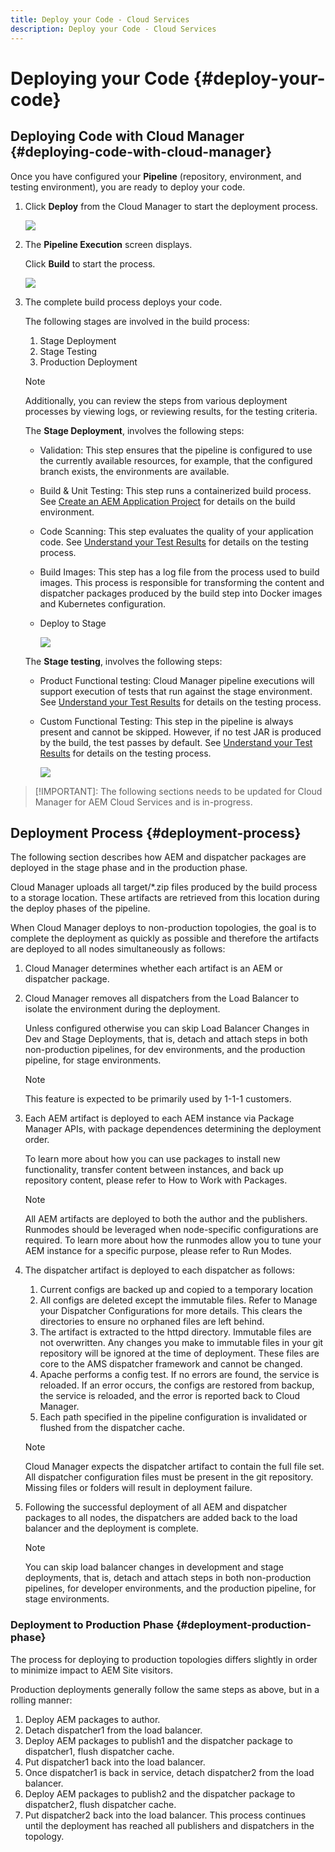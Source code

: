 ```yaml
---
title: Deploy your Code - Cloud Services
description: Deploy your Code - Cloud Services
---
```


# Deploying your Code {#deploy-your-code} 

## Deploying Code with Cloud Manager {#deploying-code-with-cloud-manager}

Once you have configured your **Pipeline** (repository, environment, and testing environment), you are ready to deploy your code.

1. Click **Deploy** from the Cloud Manager to start the deployment process.

   ![](assets/deploy-code1.png)


1. The **Pipeline Execution** screen displays.

   Click **Build** to start the process.

   ![](assets/deploy-code2.png)

1. The complete build process deploys your code.

   The following stages are involved in the build process:

    1. Stage Deployment
    1. Stage Testing
    1. Production Deployment

   >[!NOTE]
   >
   >Additionally, you can review the steps from various deployment processes by viewing logs, or reviewing results, for the testing criteria.

   The **Stage Deployment**, involves the following steps:

    * Validation: This step ensures that the pipeline is configured to use the currently available resources, for example, that the configured branch exists, the environments are available.
    * Build & Unit Testing: This step runs a containerized build process. See [Create an AEM Application Project](/help/onboarding/getting-access-to-aem-in-cloud/creating-aem-application-project.md) for details on the build environment.
    * Code Scanning: This step evaluates the quality of your application code. See [Understand your Test Results](/help/implementing/developing/introduction/understand-test-results.md) for details on the testing process.
    * Build Images: This step has a log file from the process used to build images. This process is responsible for transforming the content and dispatcher packages produced by the build step into Docker images and Kubernetes configuration.
    * Deploy to Stage

       ![](assets/stage-deployment.png)

   The **Stage testing**, involves the following steps:

    * Product Functional testing: Cloud Manager pipeline executions will support execution of tests that run against the stage environment. See [Understand your Test Results](/help/implementing/developing/introduction/understand-test-results.md) for details on the testing process.
   * Custom Functional Testing: This step in the pipeline is always present and cannot be skipped. However, if no test JAR is produced by the build, the test passes by default. See [Understand your Test Results](/help/implementing/developing/introduction/understand-test-results.md) for details on the testing process.

       ![](assets/stage-testing.png)


>[!IMPORTANT]:
>The following sections needs to be updated for Cloud Manager for AEM Cloud Services and is in-progress.

## Deployment Process {#deployment-process}

The following section describes how AEM and dispatcher packages are deployed in the stage phase and in the production phase.

Cloud Manager uploads all target/*.zip files produced by the build process to a storage location.  These artifacts are retrieved from this location during the deploy phases of the pipeline.

When Cloud Manager deploys to non-production topologies, the goal is to complete the deployment as quickly as possible and therefore the artifacts are deployed to all nodes simultaneously as follows:

1. Cloud Manager determines whether each artifact is an AEM or dispatcher package.
1. Cloud Manager removes all dispatchers from the Load Balancer to isolate the environment during the deployment.

   Unless configured otherwise you can skip Load Balancer Changes in Dev and Stage Deployments, that is, detach and attach steps in both non-production pipelines, for dev environments, and the production pipeline, for stage environments.

   >[!NOTE]
   >
   >This feature is expected to be primarily used by 1-1-1 customers.

1. Each AEM artifact is deployed to each AEM instance via Package Manager APIs, with package dependences determining the deployment order.

   To learn more about how you can use packages to install new functionality, transfer content between instances, and back up repository content, please refer to How to Work with Packages.

   >[!NOTE]
   >
   >All AEM artifacts are deployed to both the author and the publishers. Runmodes should be leveraged when node-specific configurations are required. To learn more about how the runmodes allow you to tune your AEM instance for a specific purpose, please refer to Run Modes.

1. The dispatcher artifact is deployed to each dispatcher as follows:

   1. Current configs are backed up and copied to a temporary location
   1. All configs are deleted except the immutable files. Refer to Manage your Dispatcher Configurations for more details. This clears the directories to ensure no orphaned files are left behind.
   1. The artifact is extracted to the httpd directory.  Immutable files are not overwritten. Any changes you make to immutable files in your git repository will be ignored at the time of deployment.  These files are core to the AMS dispatcher framework and cannot be changed.
   1. Apache performs a config test. If no errors are found, the service is reloaded. If an error occurs, the configs are restored from backup, the service is reloaded, and the error is reported back to Cloud Manager.
   1. Each path specified in the pipeline configuration is invalidated or flushed from the dispatcher cache.
   
   >[!NOTE]
   >
   >Cloud Manager expects the dispatcher artifact to contain the full file set.  All dispatcher configuration files must be present in the git repository. Missing files or folders will result in deployment failure.

1. Following the successful deployment of all AEM and dispatcher packages to all nodes, the dispatchers are added back to the load balancer and the deployment is complete.

   >[!NOTE]
   >
   >You can skip load balancer changes in development and stage deployments, that is, detach and attach steps in both non-production pipelines, for developer environments, and the production pipeline, for stage environments.

### Deployment to Production Phase {#deployment-production-phase}

The process for deploying to production topologies differs slightly in order to minimize impact to AEM Site visitors. 

Production deployments generally follow the same steps as above, but in a rolling manner:

1. Deploy AEM packages to author.
1. Detach dispatcher1 from the load balancer.
1. Deploy AEM packages to publish1 and the dispatcher package to dispatcher1, flush dispatcher cache.
1. Put dispatcher1 back into the load balancer.
1. Once dispatcher1 is back in service, detach dispatcher2 from the load balancer.
1. Deploy AEM packages to publish2 and the dispatcher package to dispatcher2, flush dispatcher cache.
1. Put dispatcher2 back into the load balancer.
This process continues until the deployment has reached all publishers and dispatchers in the topology.


